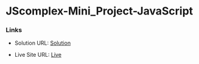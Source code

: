 # JScomplex-Mini_Project-JavaScript

### Links

- Solution URL: [Solution](https://github.com/achepko/JScomplex-Mini_Project-JavaScript)

- Live Site URL: [Live](https://achepko.github.io/JScomplex-Mini_Project-JavaScript/)
